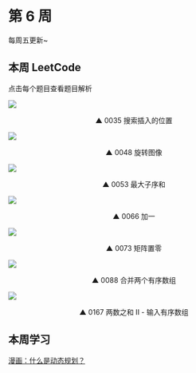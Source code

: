 # 第 6 周

每周五更新~



## 本周 LeetCode

点击每个题目查看题目解析

[![](https://w3fun-1253290453.cos.ap-chengdu.myqcloud.com/cattle/solution/easy/0035-search-insert-position.png)](/solution/easy/0035-search-insert-position.html)

<div style="text-align: center">▲ 0035 搜索插入的位置</div>


[![](https://w3fun-1253290453.cos.ap-chengdu.myqcloud.com/cattle/solution/medium/0048-rotate-image.png)](/solution/medium/0048-rotate-image.html)

<div style="text-align: center">▲ 0048 旋转图像</div>


[![](https://w3fun-1253290453.cos.ap-chengdu.myqcloud.com/cattle/solution/easy/0053-maximum-subarray.png)](/solution/medium/0053-maximum-subarray.html)

<div style="text-align: center">▲ 0053 最大子序和</div>


[![](https://w3fun-1253290453.cos.ap-chengdu.myqcloud.com/cattle/solution/easy/0066-plus-one.png)](/solution/medium/0066-plus-one.html)

<div style="text-align: center">▲ 0066 加一</div>


[![](https://w3fun-1253290453.cos.ap-chengdu.myqcloud.com/cattle/solution/medium/0073-set-matrix-zeroes.png)](/solution/medium/0073-set-matrix-zeroes.html)

<div style="text-align: center">▲ 0073 矩阵置零</div>


[![](https://w3fun-1253290453.cos.ap-chengdu.myqcloud.com/cattle/solution/easy/0088-merge-sorted-array.png)](/solution/easy/0088-merge-sorted-array.html)

<div style="text-align: center">▲ 0088 合并两个有序数组</div>


[![](https://w3fun-1253290453.cos.ap-chengdu.myqcloud.com/cattle/solution/easy/0167-two-sum-ii-input-array-is-sorted.png)](/solution/easy/0167-two-sum-ii-input-array-is-sorted.html)

<div style="text-align: center">▲ 0167 两数之和 II - 输入有序数组</div>



## 本周学习

[漫画：什么是动态规划？](https://juejin.im/post/5a29d52cf265da43333e4da7)
